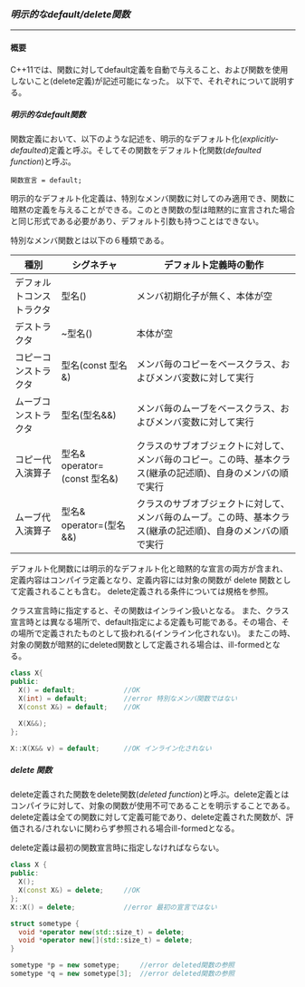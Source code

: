 ### *明示的なdefault/delete関数*
---
#### 概要
C++11では、関数に対してdefault定義を自動で与えること、および関数を使用しないこと(delete定義)が記述可能になった。
以下で、それぞれについて説明する。

##### 明示的なdefault関数
関数定義において、以下のような記述を、明示的なデフォルト化(*explicitly-defaulted*)定義と呼ぶ。そしてその関数をデフォルト化関数(*defaulted function*)と呼ぶ。

`関数宣言 = default;`

明示的なデフォルト化定義は、特別なメンバ関数に対してのみ適用でき、関数に暗黙の定義を与えることができる。このとき関数の型は暗黙的に宣言された場合と同じ形式である必要があり、デフォルト引数も持つことはできない。

特別なメンバ関数とは以下の６種類である。

| 種別 | シグネチャ | デフォルト定義時の動作 |
| -- | -- | -- |
| デフォルトコンストラクタ | 型名() | メンバ初期化子が無く、本体が空 |
| デストラクタ | ~型名() | 本体が空 |
| コピーコンストラクタ | 型名(const 型名&) | メンバ毎のコピーをベースクラス、およびメンバ変数に対して実行 |
| ムーブコンストラクタ | 型名(型名&&) | メンバ毎のムーブをベースクラス、およびメンバ変数に対して実行 |
| コピー代入演算子 | 型名& operator=(const 型名&) | クラスのサブオブジェクトに対して、メンバ毎のコピー。この時、基本クラス(継承の記述順)、自身のメンバの順で実行 |
| ムーブ代入演算子 | 型名& operator=(型名&&) | クラスのサブオブジェクトに対して、メンバ毎のムーブ。この時、基本クラス(継承の記述順)、自身のメンバの順で実行 |

デフォルト化関数には明示的なデフォルト化と暗黙的な宣言の両方が含まれ、定義内容はコンパイラ定義となり、定義内容には対象の関数が delete 関数として定義されることも含む。
delete定義される条件については規格を参照。

クラス宣言時に指定すると、その関数はインライン扱いとなる。
また、クラス宣言時とは異なる場所で、default指定による定義も可能である。その場合、その場所で定義されたものとして扱われる(インライン化されない)。
またこの時、対象の関数が暗黙的にdeleted関数として定義される場合は、ill-formedとなる。

```c++
class X{
public:
  X() = default;            //OK
  X(int) = default;         //error 特別なメンバ関数ではない
  X(const X&) = default;    //OK

  X(X&&);
};

X::X(X&& v) = default;      //OK インライン化されない
```

##### delete 関数
delete定義された関数をdelete関数(*deleted function*)と呼ぶ。delete定義とはコンパイラに対して、対象の関数が使用不可であることを明示することである。
delete定義は全ての関数に対して定義可能であり、delete定義された関数が、評価される/されないに関わらず参照される場合ill-formedとなる。

delete定義は最初の関数宣言時に指定しなければならない。

```c++
class X {
public:
  X();
  X(const X&) = delete;     //OK
};
X::X() = delete;            //error 最初の宣言ではない

struct sometype {
  void *operator new(std::size_t) = delete;
  void *operator new[](std::size_t) = delete;
}

sometype *p = new sometype;     //error deleted関数の参照
sometype *q = new sometype[3];  //error deleted関数の参照
```

